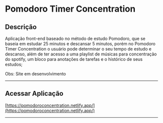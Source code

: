 # **Pomodoro Timer Concentration** 

## **Descrição**
Aplicação front-end baseado no método de estudo Pomodoro, que se baseia em estudar 25 minutos e descansar 5 minutos, porém no Pomodoro Timer Concentration o usuário pode determinar o seu tempo de estudo e descanso, além de ter acesso a uma playlist de músicas para concentração do spotify, um bloco para anotações de tarefas e o histórico de seus estudos;

Obs: Site em desenvolvimento

<hr>

## **Acessar Aplicação**
[https://pomodoroconcentration.netlify.app/](https://pomodoroconcentration.netlify.app/)

<hr>
